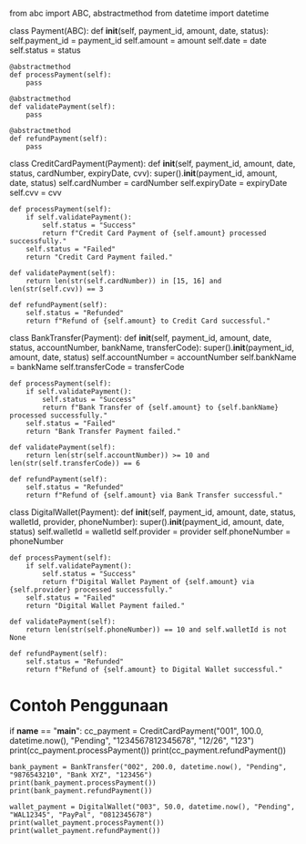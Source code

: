from abc import ABC, abstractmethod
from datetime import datetime

class Payment(ABC):
    def __init__(self, payment_id, amount, date, status):
        self.payment_id = payment_id
        self.amount = amount
        self.date = date
        self.status = status
    
    @abstractmethod
    def processPayment(self):
        pass
    
    @abstractmethod
    def validatePayment(self):
        pass
    
    @abstractmethod
    def refundPayment(self):
        pass

class CreditCardPayment(Payment):
    def __init__(self, payment_id, amount, date, status, cardNumber, expiryDate, cvv):
        super().__init__(payment_id, amount, date, status)
        self.cardNumber = cardNumber
        self.expiryDate = expiryDate
        self.cvv = cvv
    
    def processPayment(self):
        if self.validatePayment():
            self.status = "Success"
            return f"Credit Card Payment of {self.amount} processed successfully."
        self.status = "Failed"
        return "Credit Card Payment failed."
    
    def validatePayment(self):
        return len(str(self.cardNumber)) in [15, 16] and len(str(self.cvv)) == 3
    
    def refundPayment(self):
        self.status = "Refunded"
        return f"Refund of {self.amount} to Credit Card successful."

class BankTransfer(Payment):
    def __init__(self, payment_id, amount, date, status, accountNumber, bankName, transferCode):
        super().__init__(payment_id, amount, date, status)
        self.accountNumber = accountNumber
        self.bankName = bankName
        self.transferCode = transferCode
    
    def processPayment(self):
        if self.validatePayment():
            self.status = "Success"
            return f"Bank Transfer of {self.amount} to {self.bankName} processed successfully."
        self.status = "Failed"
        return "Bank Transfer Payment failed."
    
    def validatePayment(self):
        return len(str(self.accountNumber)) >= 10 and len(str(self.transferCode)) == 6
    
    def refundPayment(self):
        self.status = "Refunded"
        return f"Refund of {self.amount} via Bank Transfer successful."

class DigitalWallet(Payment):
    def __init__(self, payment_id, amount, date, status, walletId, provider, phoneNumber):
        super().__init__(payment_id, amount, date, status)
        self.walletId = walletId
        self.provider = provider
        self.phoneNumber = phoneNumber
    
    def processPayment(self):
        if self.validatePayment():
            self.status = "Success"
            return f"Digital Wallet Payment of {self.amount} via {self.provider} processed successfully."
        self.status = "Failed"
        return "Digital Wallet Payment failed."
    
    def validatePayment(self):
        return len(str(self.phoneNumber)) == 10 and self.walletId is not None
    
    def refundPayment(self):
        self.status = "Refunded"
        return f"Refund of {self.amount} to Digital Wallet successful."

# Contoh Penggunaan
if __name__ == "__main__":
    cc_payment = CreditCardPayment("001", 100.0, datetime.now(), "Pending", "1234567812345678", "12/26", "123")
    print(cc_payment.processPayment())
    print(cc_payment.refundPayment())
    
    bank_payment = BankTransfer("002", 200.0, datetime.now(), "Pending", "9876543210", "Bank XYZ", "123456")
    print(bank_payment.processPayment())
    print(bank_payment.refundPayment())
    
    wallet_payment = DigitalWallet("003", 50.0, datetime.now(), "Pending", "WAL12345", "PayPal", "0812345678")
    print(wallet_payment.processPayment())
    print(wallet_payment.refundPayment())
